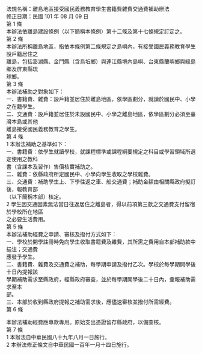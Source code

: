 法規名稱：離島地區接受國民義務教育學生書籍費雜費交通費補助辦法  
修正日期：民國 101 年 08 月 09 日  
第 1 條  
本辦法依離島建設條例（以下簡稱本條例）第十二條及第十七條規定訂定之。  
第 2 條  
本辦法所稱離島地區，指依本條例第二條規定之島嶼內，有接受國民義務教育學生設戶籍居住之  
離島，包括澎湖縣、金門縣（含烏坵鄉）與連江縣境內島嶼、台東縣蘭嶼鄉與綠島鄉及屏東縣琉  
球鄉。  
第 3 條  
本辦法補助之對象如下：  
一、書籍費、雜費：設戶籍並居住於離島地區，依學區劃分，就讀於國民中、小學之在籍學生。  
二、交通費：設戶籍並居住於未設國民中、小學之離島地區，依學區劃分必須至臺灣本島或其他  
離島接受國民義務教育之學生。  
第 4 條  
1 本辦法補助之基準如下：  
一、書籍費：依學生就讀學校，就課程標準或課程綱要規定之科目或學習領域所選定使用之教科  
書（含課本及習作）售價核實補助之。  
二、雜費：依縣政府所定國民中、小學向學生收取之學校雜費。  
三、交通費：補助學生上、下學往返之車、船交通費；補助金額由相關縣政府擬訂後，報教育部  
（以下簡稱本部）核定。  
2 學生因交通因素無法當日往返居住之離島者，得以前項第三款之交通費支付留宿於學校所在地區  
之必要生活費用。  
第 5 條  
本辦法補助經費之申請、審核及撥付方式如下：  
一、學校於開學註冊時免向學生收取書籍費及雜費，其所需之費用自本部補助款中挹注；交通費  
應發予學生。  
二、書籍費、雜費及交通費之補助，每學期申請及撥付乙次。學校於每學期開學後十日內提報該  
學期補助需求至縣政府，經縣政府審查，並於每學期開學後二十日內，彙報補助需求至本  
部。  
三、本部於收到縣政府提報之補助需求後，應儘速審核並撥付所需經費。  
第 6 條  


本辦法補助經費應專款專用。原始支出憑證留存縣政府，以備查核。  
第 7 條  
1 本辦法自中華民國八十九年八月一日施行。  
2 本辦法修正條文自中華民國一百年一月十四日施行。  


